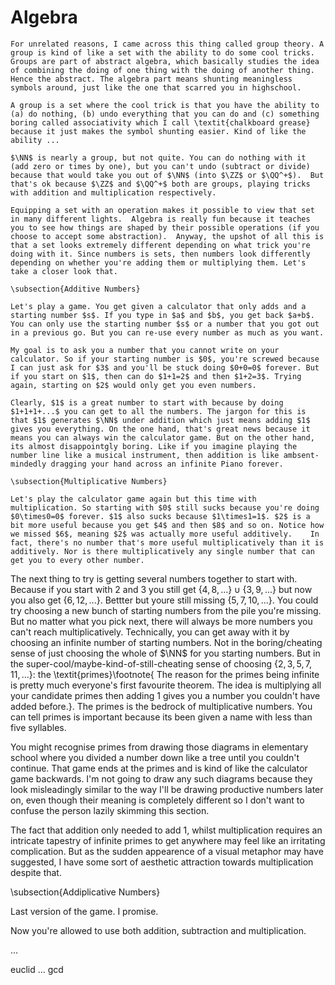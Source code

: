 # Algebra


	For unrelated reasons, I came across this thing called group theory. A group is kind of like a set with the ability to do some cool tricks. Groups are part of abstract algebra, which basically studies the idea of combining the doing of one thing with the doing of another thing. Hence the abstract. The algebra part means shunting meaningless symbols around, just like the one that scarred you in highschool. 
	
	A group is a set where the cool trick is that you have the ability to (a) do nothing, (b) undo everything that you can do and (c) something boring called associativity which I call \textit{chalkboard grease} because it just makes the symbol shunting easier. Kind of like the ability ...
	
	$\NN$ is nearly a group, but not quite. You can do nothing with it (add zero or times by one), but you can't undo (subtract or divide) because that would take you out of $\NN$ (into $\ZZ$ or $\QQ^+$).  But that's ok because $\ZZ$ and $\QQ^+$ both are groups, playing tricks with addition and multiplication respectively. 
	
	Equipping a set with an operation makes it possible to view that set in many different lights.  Algebra is really fun because it teaches you to see how things are shaped by their possible operations (if you choose to accept some abstraction).  Anyway, the upshot of all this is that a set looks extremely different depending on what trick you're doing with it. Since numbers is sets, then numbers look differently depending on whether you're adding them or multiplying them. Let's take a closer look that.
	
	\subsection{Additive Numbers}
	
	Let's play a game. You get given a calculator that only adds and a starting number $s$. If you type in $a$ and $b$, you get back $a+b$. You can only use the starting number $s$ or a number that you got out in a previous go. But you can re-use every number as much as you want. 
	
	My goal is to ask you a number that you cannot write on your calculator. So if your starting number is $0$, you're screwed because I can just ask for $3$ and you'll be stuck doing $0+0=0$ forever. But if you start on $1$, then can do $1+1=2$ and then $1+2=3$. Trying again, starting on $2$ would only get you even numbers. 
	
	Clearly, $1$ is a great number to start with because by doing $1+1+1+...$ you can get to all the numbers. The jargon for this is that $1$ generates $\NN$ under addition which just means adding $1$ gives you everything. On the one hand, that's great news because it means you can always win the calculator game. But on the other hand, its almost disappointgly boring. Like if you imagine playing the number line like a musical instrument, then addition is like ambsent-mindedly dragging your hand across an infinite Piano forever. 
	
	\subsection{Multiplicative Numbers}
	
 	Let's play the calculator game again but this time with multiplication. So starting with $0$ still sucks because you're doing $0\times0=0$ forever. $1$ also sucks because $1\times1=1$. $2$ is a bit more useful because you get $4$ and then $8$ and so on. Notice how we missed $6$, meaning $2$ was actually more useful additively. 	In fact, there's no number that's more useful multiplicatively than it is additively. Nor is there multiplicatively any single number that can get you to every other number. 
 	
 The next thing to try is getting several numbers together to start with. Because if you start with $2$ and $3$ you still get $\{4,8,...\} \cup \{3, 9, ...\}$ but now you also get $\{6, 12, ...\}$. Bettter but youre still missing $\{5, 7, 10, ...\}$. You could try choosing a new bunch of starting numbers from the pile you're missing. But no matter what you pick next, there will always be more numbers you can't reach multiplicatively. Technically, you can get away with it by choosing an infinite number of starting numbers. Not in the boring/cheating sense of just choosing the whole of $\NN$ for you starting numbers. But in the super-cool/maybe-kind-of-still-cheating sense of choosing $\{2, 3, 5, 7, 11, ...\}$: the \textit{primes}\footnote{ The reason for the primes being infinite is pretty much everyone's first favourite theorem. The idea is multiplying all your candidate primes then adding $1$ gives you a number you couldn't have added before.}. The primes is the bedrock of multiplicative numbers. You can tell primes is important because its been given a name with less than five syllables. 
 
 You might recognise primes from drawing those diagrams in elementary school where you divided a number down like a tree until you couldn't continue. That game ends at the primes and is kind of like the calculator game backwards. I'm not going to draw any such diagrams because they look misleadingly similar to the way I'll be drawing productive numbers later on, even though their meaning is completely different so I don't want to confuse the person lazily skimming this section. 
 
 The fact that addition only needed to add $1$, whilst multiplication requires an intricate tapestry of infinite primes to get anywhere may feel like an irritating complication. But as the sudden appearence of a visual metaphor may have suggested, I have some sort of aesthetic attraction towards multiplication despite that. 
 
 \subsection{Addiplicative Numbers}
 
 Last version of the game. I promise. 
 
 Now you're allowed to use both addition, subtraction and multiplication. 
 
 ...
 
 euclid ... gcd